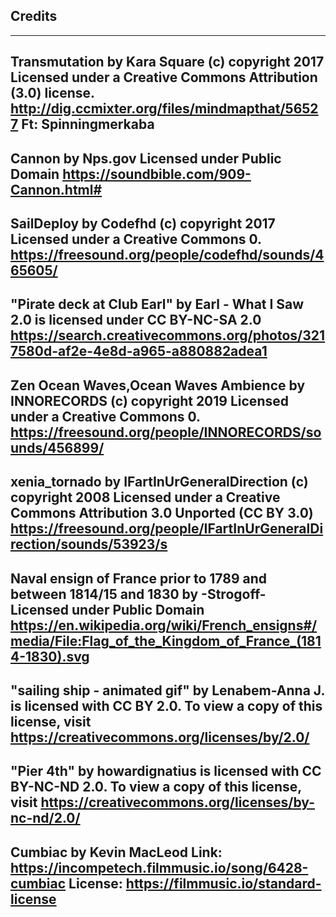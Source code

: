 ## Credits ##

---
Transmutation by Kara Square (c) copyright 2017
Licensed under a Creative Commons Attribution (3.0) license.
http://dig.ccmixter.org/files/mindmapthat/56527 
Ft: Spinningmerkaba
---
Cannon by Nps.gov
Licensed under Public Domain
https://soundbible.com/909-Cannon.html#
---
SailDeploy by Codefhd (c) copyright 2017
Licensed under a Creative Commons 0.
https://freesound.org/people/codefhd/sounds/465605/ 
---
"Pirate deck at Club Earl" by Earl - What I Saw 2.0 is licensed under CC BY-NC-SA 2.0 
https://search.creativecommons.org/photos/3217580d-af2e-4e8d-a965-a880882adea1
---
Zen Ocean Waves,Ocean Waves Ambience by INNORECORDS (c) copyright 2019
Licensed under a Creative Commons 0.
https://freesound.org/people/INNORECORDS/sounds/456899/
---
xenia_tornado by IFartInUrGeneralDirection (c) copyright 2008
Licensed under a Creative Commons Attribution 3.0 Unported (CC BY 3.0) 
https://freesound.org/people/IFartInUrGeneralDirection/sounds/53923/s
---
Naval ensign of France prior to 1789 and between 1814/15 and 1830 by -Strogoff- 
Licensed under Public Domain
https://en.wikipedia.org/wiki/French_ensigns#/media/File:Flag_of_the_Kingdom_of_France_(1814-1830).svg
---
"sailing ship - animated gif" by Lenabem-Anna J. is licensed with CC BY 2.0. To view a copy of this license, visit https://creativecommons.org/licenses/by/2.0/ 
---
 "Pier 4th" by howardignatius is licensed with CC BY-NC-ND 2.0. To view a copy of this license, visit https://creativecommons.org/licenses/by-nc-nd/2.0/ 
---
Cumbiac by Kevin MacLeod
Link: https://incompetech.filmmusic.io/song/6428-cumbiac
License: https://filmmusic.io/standard-license
---
